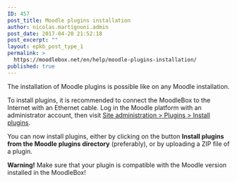 ```yaml
---
ID: 457
post_title: Moodle plugins installation
author: nicolas.martignoni.admin
post_date: 2017-04-20 21:52:18
post_excerpt: ""
layout: epkb_post_type_1
permalink: >
  https://moodlebox.net/en/help/moodle-plugins-installation/
published: true
---
```

The installation of Moodle plugins is possible like on any Moodle installation.

To install plugins, it is recommended to connect the MoodleBox to the Internet with an Ethernet cable. Log in the Moodle platform with an administrator account, then visit <a href="http://moodlebox.home/admin/tool/installaddon/index.php" target="_blank">Site administration &gt; Plugins &gt; Install plugins</a>.

You can now install plugins, either by clicking on the button <strong>Install plugins from the Moodle plugins directory</strong> (preferably), or by uploading a ZIP file of a plugin.

<strong>Warning!</strong> Make sure that your plugin is compatible with the Moodle version installed in the MoodleBox!